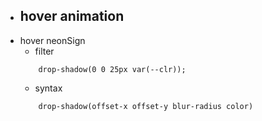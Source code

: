 - ## hover animation
- hover neonSign
  - filter
  ```
      drop-shadow(0 0 25px var(--clr));
  ```
  - syntax
  ```
      drop-shadow(offset-x offset-y blur-radius color)
  ```
